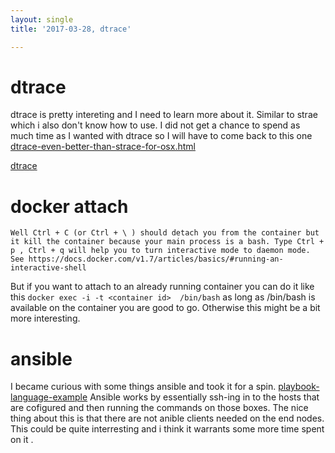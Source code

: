 ```yaml
---
layout: single
title: '2017-03-28, dtrace'

---
```

# dtrace
dtrace is pretty intereting and I need to learn more about it. Similar to strae which i also don't know how to use. 
I did not get a chance to spend as much time as I wanted with dtrace so I will have to come back to this one
[dtrace-even-better-than-strace-for-osx.html](https://8thlight.com/blog/colin-jones/2015/11/06/dtrace-even-better-than-strace-for-osx.html "dtrace-even-better-than-strace-for-osx.html")

[dtrace](http://www.brendangregg.com/dtrace.html "dtrace")




# docker attach
```
Well Ctrl + C (or Ctrl + \ ) should detach you from the container but it kill the container because your main process is a bash. Type Ctrl + p , Ctrl + q will help you to turn interactive mode to daemon mode. See https://docs.docker.com/v1.7/articles/basics/#running-an-interactive-shell
```
But if you want to attach to an already running container you can do it   like this
`docker exec -i -t <container id>  /bin/bash`   as long as /bin/bash is available on the container you are good to go. Otherwise this might be a bit more interesting.

# ansible
I became curious with some things ansible and took it for a spin. 
[playbook-language-example](http://docs.ansible.com/ansible/playbooks_intro.html#playbook-language-example "playbook-language-example")
Ansible works by essentially ssh-ing in to the hosts that are cofigured and then running the commands on those boxes.   The nice thing about this is that there are not anible clients needed on the end nodes.  This could be quite interresting and i think it warrants some more time spent on it . 
